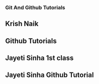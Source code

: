 ### Git And Github Tutorials

## Krish Naik

## Github Tutorials

## Jayeti Sinha 1st class
## Jayeti Sinha Github Tutorial
